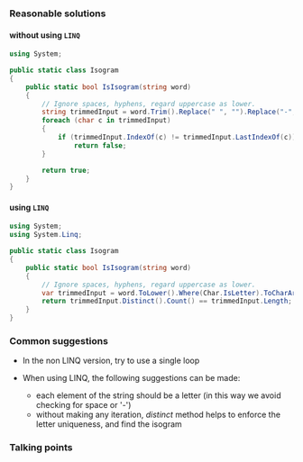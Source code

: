 ### Reasonable solutions

#### without using `LINQ` 

```csharp
using System;

public static class Isogram
{
    public static bool IsIsogram(string word)
    {
        // Ignore spaces, hyphens, regard uppercase as lower.
        string trimmedInput = word.Trim().Replace(" ", "").Replace("-", "").ToLower();
        foreach (char c in trimmedInput)
        {
            if (trimmedInput.IndexOf(c) != trimmedInput.LastIndexOf(c))
                return false;
        }

        return true;
    }
}
```

#### using `LINQ`

```csharp
using System;
using System.Linq;

public static class Isogram
{
    public static bool IsIsogram(string word)
    {
        // Ignore spaces, hyphens, regard uppercase as lower.
        var trimmedInput = word.ToLower().Where(Char.IsLetter).ToCharArray();
        return trimmedInput.Distinct().Count() == trimmedInput.Length;
    }
}
```

### Common suggestions

- In the non LINQ version, try to use a single loop

- When using LINQ, the following suggestions can be made:
  * each element of the string should be a letter (in this way we avoid checking for space or '-')
  * without making any iteration, _distinct_ method helps to enforce the letter uniqueness, and find the isogram   
    
### Talking points
